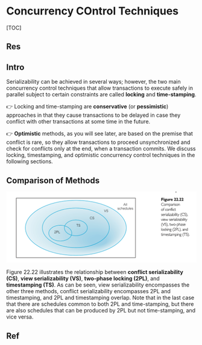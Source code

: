 # Concurrency COntrol Techniques

[TOC]



## Res


## Intro
Serializability can be achieved in several ways; however, the two main concurrency control techniques that allow transactions to execute safely in parallel subject to certain constraints are called **locking** and **time-stamping**. 

👉 Locking and time-stamping are **conservative** (or **pessimistic**) approaches in that they cause transactions to be delayed in case they conflict with other transactions at some time in the future. 

👉 **Optimistic** methods, as you will see later, are based on the premise that conflict is rare, so they allow transactions to proceed unsynchronized and check for conflicts only at the end, when a transaction commits. We discuss locking, timestamping, and optimistic concurrency control techniques in the following sections.



## Comparison of Methods

![](../../../../../../../../../../Assets/Pics/Screenshot%202023-05-22%20at%209.22.29%20AM.png)

Figure 22.22 illustrates the relationship between **conflict serializability (CS)**, **view serializability (VS)**, **two-phase locking (2PL)**, and **timestamping (TS)**. As can be seen, view serializability encompasses the other three methods, conflict serializability encompasses 2PL and timestamping, and 2PL and timestamping overlap. Note that in the last case that there are schedules common to both 2PL and time-stamping, but there are also schedules that can be produced by 2PL but not time-stamping, and vice versa.



## Ref

